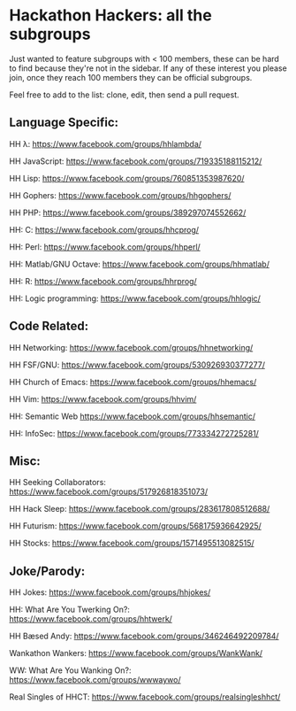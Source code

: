 Hackathon Hackers: all the subgroups
====================================

Just wanted to feature subgroups with < 100 members, these can be hard to find because they're not in the sidebar. If any of these interest you please join, once they reach 100 members they can be official subgroups.

Feel free to add to the list: clone, edit, then send a pull request.

Language Specific:
-------------------
HH λ: https://www.facebook.com/groups/hhlambda/

HH JavaScript: https://www.facebook.com/groups/719335188115212/

HH Lisp: https://www.facebook.com/groups/760851353987620/

HH Gophers: https://www.facebook.com/groups/hhgophers/

HH PHP: https://www.facebook.com/groups/389297074552662/

HH: C: https://www.facebook.com/groups/hhcprog/

HH: Perl: https://www.facebook.com/groups/hhperl/

HH: Matlab/GNU Octave: https://www.facebook.com/groups/hhmatlab/

HH: R: https://www.facebook.com/groups/hhrprog/

HH: Logic programming: https://www.facebook.com/groups/hhlogic/

Code Related:
-------------
HH Networking: https://www.facebook.com/groups/hhnetworking/

HH FSF/GNU: https://www.facebook.com/groups/530926930377277/

HH Church of Emacs: https://www.facebook.com/groups/hhemacs/

HH Vim: https://www.facebook.com/groups/hhvim/

HH: Semantic Web <https://www.facebook.com/groups/hhsemantic/>

HH: InfoSec: https://www.facebook.com/groups/773334272725281/

Misc:
-----
HH Seeking Collaborators: https://www.facebook.com/groups/517926818351073/

HH Hack Sleep: https://www.facebook.com/groups/283617808512688/

HH Futurism: https://www.facebook.com/groups/568175936642925/

HH Stocks: https://www.facebook.com/groups/1571495513082515/

Joke/Parody:
------------
HH Jokes: https://www.facebook.com/groups/hhjokes/

HH: What Are You Twerking On?: https://www.facebook.com/groups/hhtwerk/

HH Bæsed Andy: https://www.facebook.com/groups/346246492209784/

Wankathon Wankers: https://www.facebook.com/groups/WankWank/

WW: What Are You Wanking On?: https://www.facebook.com/groups/wwwaywo/

Real Singles of HHCT: https://www.facebook.com/groups/realsingleshhct/
